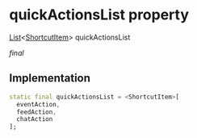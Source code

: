 


# quickActionsList property







[List](https://api.flutter.dev/flutter/dart-core/List-class.html)&lt;[ShortcutItem](https://pub.dev/documentation/quick_actions_platform_interface/1.0.4/types_types/ShortcutItem-class.html)> quickActionsList
  
_<span class="feature">final</span>_






## Implementation

```dart
static final quickActionsList = <ShortcutItem>[
  eventAction,
  feedAction,
  chatAction
];
```







